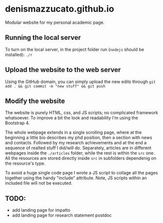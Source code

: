 # denismazzucato.github.io

Modular website for my personal academic page.

## Running the local server

To turn on the local server, in the project folder run (`nodejs` should be installed):
`./r`

## Upload the website to the web server

Using the GitHub domain, you can simply upload the new edits through `git add . && git commit -m "new stuff" && git push`

## Modify the website

The website is purely HTML, css, and JS scripts; no complicated framework whatsoever. To improve a bit the look and readability I'm using the Bootstrap 4.

The whole webpage extends in a single scrolling page, where at the beginning a little bio describes my phd position, then a section with news and contacts. Followed by my research achievements and at the end a sequence of realted stuff I did/will do. Separately, articles are in different webpages inside the `./articles` folder, while the rest is within the `src` one.
All the resources are stored directly inside `src` in subfolders dependenig on the resource's type.

To avoid a huge single code page I wrote a JS script to collage all the pages together using the handy "include" attribute. Note, JS scripts within an included file will not be executed.

## TODO:

- add landing page for impatto
- add landing page for research statement postdoc
